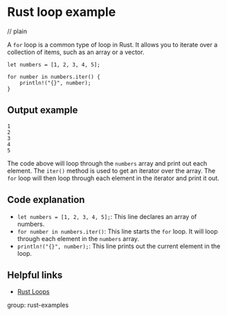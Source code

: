 # Rust loop example
// plain

A `for` loop is a common type of loop in Rust. It allows you to iterate over a collection of items, such as an array or a vector.

```
let numbers = [1, 2, 3, 4, 5];

for number in numbers.iter() {
    println!("{}", number);
}
```

## Output example

```
1
2
3
4
5
```

The code above will loop through the `numbers` array and print out each element. The `iter()` method is used to get an iterator over the array. The `for` loop will then loop through each element in the iterator and print it out.

## Code explanation

- `let numbers = [1, 2, 3, 4, 5];`: This line declares an array of numbers.
- `for number in numbers.iter()`: This line starts the `for` loop. It will loop through each element in the `numbers` array.
- `println!("{}", number);`: This line prints out the current element in the loop.

## Helpful links
- [Rust Loops](https://doc.rust-lang.org/book/ch03-05-control-flow.html#loops)

group: rust-examples